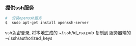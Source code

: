 ### 提供ssh服务
```bash
#  安装openssh服务
$  sudo apt-get install openssh-server
```
ssh免密登录, 将本地生成的 ~/.ssh/id_rsa.pub 复制到 服务器端的 ~/.ssh/authorized_keys

